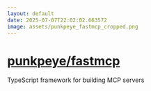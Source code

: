 ```yaml
---
layout: default
date: 2025-07-07T22:02:02.663572
image: assets/punkpeye_fastmcp_cropped.png
---
```


# [punkpeye/fastmcp](https://github.com/punkpeye/fastmcp)

TypeScript framework for building MCP servers
